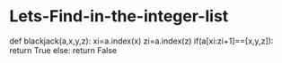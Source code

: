# Lets-Find-in-the-integer-list
def blackjack(a,x,y,z):
    xi=a.index(x)
    zi=a.index(z)
    if(a[xi:zi+1]==[x,y,z]):
        return True
    else:
        return False
